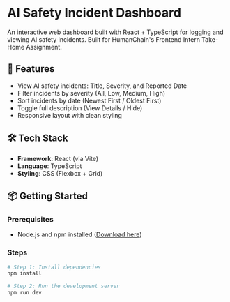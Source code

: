 # AI Safety Incident Dashboard

An interactive web dashboard built with React + TypeScript for logging and viewing AI safety incidents. Built for HumanChain's Frontend Intern Take-Home Assignment.

## 🚀 Features

- View AI safety incidents: Title, Severity, and Reported Date
- Filter incidents by severity (All, Low, Medium, High)
- Sort incidents by date (Newest First / Oldest First)
- Toggle full description (View Details / Hide)
- Responsive layout with clean styling

## 🛠️ Tech Stack

- **Framework**: React (via Vite)
- **Language**: TypeScript
- **Styling**: CSS (Flexbox + Grid)

## 📦 Getting Started

### Prerequisites

- Node.js and npm installed ([Download here](https://nodejs.org))

### Steps

```bash
# Step 1: Install dependencies
npm install

# Step 2: Run the development server
npm run dev

